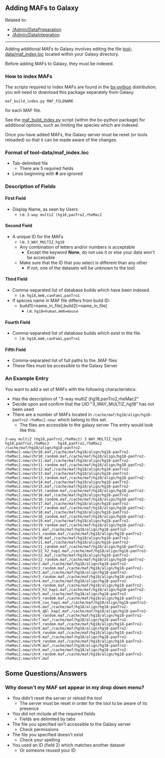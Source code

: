 ## Adding MAFs to Galaxy
Related to: 
* [/Admin/DataPreparation](/Admin/DataPreparation) 
* [/Admin/DataIntegration](/Admin/DataIntegration)
---
Adding additional MAFs to Galaxy involves editing the file [tool-data/maf_index.loc](https://github.com/galaxyproject/galaxy/blob/dev/tool-data/maf_index.loc.sample) located within your Galaxy directory.

Before adding MAFs to Galaxy, they must be indexed.



### How to index MAFs

The scripts required to index MAFs are found in the [bx-python](https://github.com/bxlab/bx-python) distribution; you will need to download this package separately from Galaxy. 

```
maf_build_index.py MAF_FILENAME
```
 

for each MAF file.

See the [maf_build_index.py](https://github.com/bxlab/bx-python/blob/master/scripts/maf_build_index.py) script (within the bx-python package) for additional options, such as limiting the species which are indexed.

Once you have added MAFs, the Galaxy server must be reset (or tools reloaded) so that it can be made aware of the changes.

### Format of tool-data/maf_index.loc

* Tab-delimited file
  * There are 5 required fields
* Lines beginning with **#** are ignored


### Description of Fields

#### First Field
* Display Name, as seen by Users
  * i.e. `3-way multiZ (hg18,panTro2,rheMac2`

#### Second Field
* A unique ID for the MAFs
  * i.e. `3_WAY_MULTIZ_hg18`
  * Any combination of letters and/or numbers is acceptable
    * Except the keyword **None**, do not use it or else your data won't be accessible
  * Make sure that the ID that you select is different than any other
    * If not, one of the datasets will be unknown to the tool


#### Third Field
* Comma-separated list of database builds which have been indexed.
  * i.e. `hg18,mm6,canFam1,panTro1`
* If species name in MAF file differs from build ID:
  * build1[=name_in_file],build2[=name_in_file]
    * i.e. `hg18=human,mm6=mouse`

#### Fourth Field
* Comma-separated list of database builds which exist in the file.
  * i.e. `hg18,mm6,canFam1,panTro1`

#### Fifth Field
* Comma-separated list of full paths to the .MAF files
* These files must be accessible to the Galaxy Server


### An Example Entry
You want to add a set of MAFs with the following characteristics:
* Has the description of "3-way multiZ (hg18,panTro2,rheMac2"
* Decide upon and confirm that the UID "3_WAY_MULTIZ_hg18" has not been used
* There are a number of MAFs located in `/cache/maf/hg18/align/hg18-panTro2-rheMac2.new/` which belong to this set.
  * The files are accessible to the galaxy server
The entry would look like this:
```
3-way multiZ (hg18,panTro2,rheMac2)	3_WAY_MULTIZ_hg18	hg18,panTro2,rheMac2	hg18,panTro2,rheMac2	/cache/maf/hg18/align/hg18-panTro2-rheMac2.new/chr10.maf,/cache/maf/hg18/align/hg18-panTro2-rheMac2.new/chr10_random.maf,/cache/maf/hg18/align/hg18-panTro2-rheMac2.new/chr11.maf,/cache/maf/hg18/align/hg18-panTro2-rheMac2.new/chr11_random.maf,/cache/maf/hg18/align/hg18-panTro2-rheMac2.new/chr12.maf,/cache/maf/hg18/align/hg18-panTro2-rheMac2.new/chr13.maf,/cache/maf/hg18/align/hg18-panTro2-rheMac2.new/chr13_random.maf,/cache/maf/hg18/align/hg18-panTro2-rheMac2.new/chr14.maf,/cache/maf/hg18/align/hg18-panTro2-rheMac2.new/chr15.maf,/cache/maf/hg18/align/hg18-panTro2-rheMac2.new/chr15_random.maf,/cache/maf/hg18/align/hg18-panTro2-rheMac2.new/chr16.maf,/cache/maf/hg18/align/hg18-panTro2-rheMac2.new/chr16_random.maf,/cache/maf/hg18/align/hg18-panTro2-rheMac2.new/chr17.maf,/cache/maf/hg18/align/hg18-panTro2-rheMac2.new/chr17_random.maf,/cache/maf/hg18/align/hg18-panTro2-rheMac2.new/chr18.maf,/cache/maf/hg18/align/hg18-panTro2-rheMac2.new/chr18_random.maf,/cache/maf/hg18/align/hg18-panTro2-rheMac2.new/chr19.maf,/cache/maf/hg18/align/hg18-panTro2-rheMac2.new/chr19_random.maf,/cache/maf/hg18/align/hg18-panTro2-rheMac2.new/chr1.maf,/cache/maf/hg18/align/hg18-panTro2-rheMac2.new/chr1_random.maf,/cache/maf/hg18/align/hg18-panTro2-rheMac2.new/chr20.maf,/cache/maf/hg18/align/hg18-panTro2-rheMac2.new/chr21.maf,/cache/maf/hg18/align/hg18-panTro2-rheMac2.new/chr21_random.maf,/cache/maf/hg18/align/hg18-panTro2-rheMac2.new/chr22_h2_hap1.maf,/cache/maf/hg18/align/hg18-panTro2-rheMac2.new/chr22.maf,/cache/maf/hg18/align/hg18-panTro2-rheMac2.new/chr22_random.maf,/cache/maf/hg18/align/hg18-panTro2-rheMac2.new/chr2.maf,/cache/maf/hg18/align/hg18-panTro2-rheMac2.new/chr2_random.maf,/cache/maf/hg18/align/hg18-panTro2-rheMac2.new/chr3.maf,/cache/maf/hg18/align/hg18-panTro2-rheMac2.new/chr3_random.maf,/cache/maf/hg18/align/hg18-panTro2-rheMac2.new/chr4.maf,/cache/maf/hg18/align/hg18-panTro2-rheMac2.new/chr4_random.maf,/cache/maf/hg18/align/hg18-panTro2-rheMac2.new/chr5_h2_hap1.maf,/cache/maf/hg18/align/hg18-panTro2-rheMac2.new/chr5.maf,/cache/maf/hg18/align/hg18-panTro2-rheMac2.new/chr5_random.maf,/cache/maf/hg18/align/hg18-panTro2-rheMac2.new/chr6_cox_hap1.maf,/cache/maf/hg18/align/hg18-panTro2-rheMac2.new/chr6.maf,/cache/maf/hg18/align/hg18-panTro2-rheMac2.new/chr6_qbl_hap2.maf,/cache/maf/hg18/align/hg18-panTro2-rheMac2.new/chr6_random.maf,/cache/maf/hg18/align/hg18-panTro2-rheMac2.new/chr7.maf,/cache/maf/hg18/align/hg18-panTro2-rheMac2.new/chr7_random.maf,/cache/maf/hg18/align/hg18-panTro2-rheMac2.new/chr8.maf,/cache/maf/hg18/align/hg18-panTro2-rheMac2.new/chr8_random.maf,/cache/maf/hg18/align/hg18-panTro2-rheMac2.new/chr9.maf,/cache/maf/hg18/align/hg18-panTro2-rheMac2.new/chr9_random.maf,/cache/maf/hg18/align/hg18-panTro2-rheMac2.new/chrM.maf,/cache/maf/hg18/align/hg18-panTro2-rheMac2.new/chrX.maf,/cache/maf/hg18/align/hg18-panTro2-rheMac2.new/chrX_random.maf,/cache/maf/hg18/align/hg18-panTro2-rheMac2.new/chrY.maf
```



## Some Questions/Answers

### Why doesn't my MAF set appear in my drop down menu?
* You didn't reset the server or reload the tool
  * The server must be reset in order for the tool to be aware of its presence
* You did not include all the required fields
  * Fields are delimited by tabs
* The file you specified isn't accessible to the Galaxy server
  * Check permissions
* The file you specified doesn't exist
  * Check your spelling
* You used an ID (field 2) which matches another dataset
  * Or someone reused your ID
